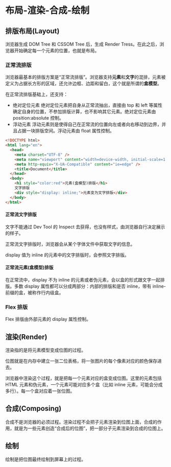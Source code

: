 # 布局-渲染-合成-绘制

## 排版布局(Layout)

浏览器生成 DOM Tree 和 CSSOM Tree 后，生成 Render Tress。在此之后，浏览器开始确定每一个元素的位置，也就是布局。

### 正常流排版

浏览器最基本的排版方案是“正常流排版”。浏览器支持**元素**和**文字**的混排，元素被定义为占据长方形的区域，还允许边框、边距和留白，这个就是所谓的**盒模型**。

在正常流排版基础上，还支持：

- 绝对定位元素
  绝对定位元素把自身从正常流抽出，直接由 top 和 left 等属性确定自身的位置，不参加排版计算，也不影响其它元素。绝对定位元素由 position:absolute 控制。
- 浮动元素
  浮动元素则是使得自己在正常流的位置向左或者向右移动到边界，并且占据一块排版空间。浮动元素由 float 属性控制。

```html
<!DOCTYPE html>
<html lang="en">
  <head>
    <meta charset="UTF-8" />
    <meta name="viewport" content="width=device-width, initial-scale=1.0" />
    <meta http-equiv="X-UA-Compatible" content="ie=edge" />
    <title>Document</title>
  </head>
  <body>
    <h1 style="color:red">元素(盒模型)排版</h1>
    文字排版
    <div style="display: inline;">元素变为文字排版</div>
  </body>
</html>
```

#### 正常流文字排版

文字不能通过 Dev Tool 的 Inspect 去获得，也没有样式，由浏览器自行决定展示的样子。

正常流文字排版时，浏览器会从某个字体文件中获取文字的信息。

display 值为 inline 的元素中的文字排版时，会参照文字排版。

#### 正常流元素(盒模型)排版

在正常流中，display 不为 inline 的元素或者伪元素，会以盒的形式跟文字一起排版。多数 display 属性都可以分成两部分：内部的排版和是否 inline，带有 inline- 前缀的盒，被称作行内级盒。

### Flex 排版

Flex 排版由外部元素的 display 属性控制。

## 渲染(Render)

渲染指的是将元素模型变成位图的过程。

位图就是在内存中建立一张二位表格，将一张图片的每个像素对应的颜色保存进去。

浏览器中渲染这个过程，就是把每一个元素对应的盒变成位图。这里的元素包括 HTML 元素和伪元素，一个元素可能对应多个盒（比如 inline 元素，可能会分成多行）。每一个盒对应着一张位图。

## 合成(Composing)

合成不是浏览器的必须过程。渲染过程不会把子元素渲染到位图上面，合成的作用，就是为一些元素创造“合成后的位图”，把一部分子元素渲染到合成的位图上。

## 绘制

绘制是把位图最终绘制到屏幕上的过程。
